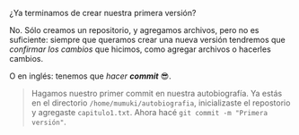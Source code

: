 ¿Ya terminamos de crear nuestra primera versión?

No. Sólo creamos un repositorio, y agregamos archivos, pero no es suficiente: siempre que queramos crear una nueva versión tendremos que _confirmar los cambios_ que hicimos, como agregar archivos o hacerles cambios. 

O en inglés: tenemos que _hacer **commit**_ :sunglasses:.

> Hagamos nuestro primer commit en nuestra autobiografía. Ya estás en el directorio `/home/mumuki/autobiografia`, inicializaste el repostorio y agregaste `capitulo1.txt`. Ahora hacé `git commit -m "Primera versión"`.



